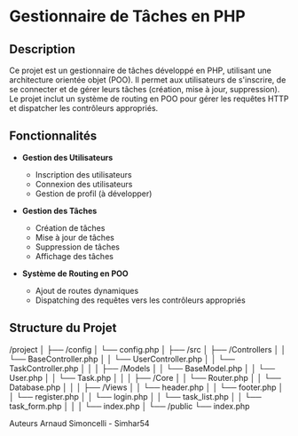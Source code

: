 # Gestionnaire de Tâches en PHP

## Description

Ce projet est un gestionnaire de tâches développé en PHP, utilisant une architecture orientée objet (POO). Il permet aux utilisateurs de s'inscrire, de se connecter et de gérer leurs tâches (création, mise à jour, suppression). Le projet inclut un système de routing en POO pour gérer les requêtes HTTP et dispatcher les contrôleurs appropriés.

## Fonctionnalités

- **Gestion des Utilisateurs**
  - Inscription des utilisateurs
  - Connexion des utilisateurs
  - Gestion de profil (à développer)
  
- **Gestion des Tâches**
  - Création de tâches
  - Mise à jour de tâches
  - Suppression de tâches
  - Affichage des tâches

- **Système de Routing en POO**
  - Ajout de routes dynamiques
  - Dispatching des requêtes vers les contrôleurs appropriés

## Structure du Projet

/project
│
├── /config
│ └── config.php
│
├── /src
│ ├── /Controllers
│ │ └── BaseController.php
│ │ └── UserController.php
│ │ └── TaskController.php
│ │
│ ├── /Models
│ │ └── BaseModel.php
│ │ └── User.php
│ │ └── Task.php
│ │
│ ├── /Core
│ │ └── Router.php
│ │ └── Database.php
│ │
│ ├── /Views
│ │ └── header.php
│ │ └── footer.php
│ │ └── register.php
│ │ └── login.php
│ │ └── task_list.php
│ │ └── task_form.php
│ │
│ └── index.php
│
└── /public
└── index.php

Auteurs
Arnaud Simoncelli - Simhar54